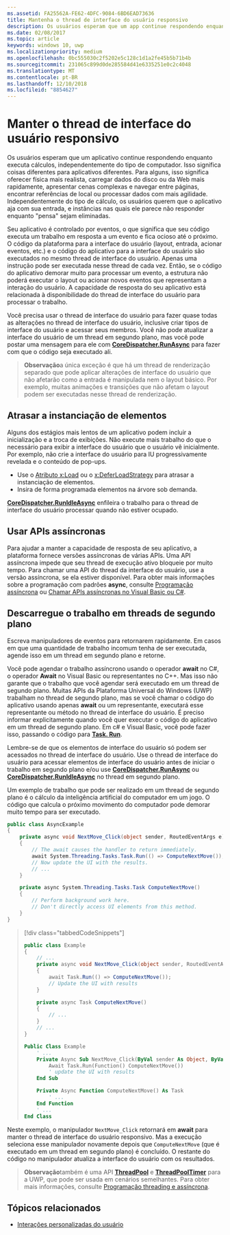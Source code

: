 ```yaml
---
ms.assetid: FA25562A-FE62-4DFC-9084-6BD6EAD73636
title: Mantenha o thread de interface do usuário responsivo
description: Os usuários esperam que um app continue respondendo enquanto executa cálculos, independentemente do tipo de computador.
ms.date: 02/08/2017
ms.topic: article
keywords: windows 10, uwp
ms.localizationpriority: medium
ms.openlocfilehash: 0bc555030c2f5202e5c128c1d1a2fe45b5b71b4b
ms.sourcegitcommit: 231065c899d0de285584d41e6335251e0c2c4048
ms.translationtype: MT
ms.contentlocale: pt-BR
ms.lasthandoff: 12/10/2018
ms.locfileid: "8854627"
---
```

# <a name="keep-the-ui-thread-responsive"></a>Manter o thread de interface do usuário responsivo


Os usuários esperam que um aplicativo continue respondendo enquanto executa cálculos, independentemente do tipo de computador. Isso significa coisas diferentes para aplicativos diferentes. Para alguns, isso significa oferecer física mais realista, carregar dados do disco ou da Web mais rapidamente, apresentar cenas complexas e navegar entre páginas, encontrar referências de local ou processar dados com mais agilidade. Independentemente do tipo de cálculo, os usuários querem que o aplicativo aja com sua entrada, e instâncias nas quais ele parece não responder enquanto "pensa" sejam eliminadas.

Seu aplicativo é controlado por eventos, o que significa que seu código executa um trabalho em resposta a um evento e fica ocioso até o próximo. O código da plataforma para a interface do usuário (layout, entrada, acionar eventos, etc.) e o código do aplicativo para a interface do usuário são executados no mesmo thread de interface do usuário. Apenas uma instrução pode ser executada nesse thread de cada vez. Então, se o código do aplicativo demorar muito para processar um evento, a estrutura não poderá executar o layout ou acionar novos eventos que representam a interação do usuário. A capacidade de resposta do seu aplicativo está relacionada à disponibilidade do thread de interface do usuário para processar o trabalho.

Você precisa usar o thread de interface do usuário para fazer quase todas as alterações no thread de interface do usuário, inclusive criar tipos de interface do usuário e acessar seus membros. Você não pode atualizar a interface do usuário de um thread em segundo plano, mas você pode postar uma mensagem para ele com [**CoreDispatcher.RunAsync**](https://msdn.microsoft.com/library/windows/apps/Hh750317) para fazer com que o código seja executado ali.

> **Observação**a única exceção é que há um thread de renderização separado que pode aplicar alterações de interface do usuário que não afetarão como a entrada é manipulada nem o layout básico. Por exemplo, muitas animações e transições que não afetam o layout podem ser executadas nesse thread de renderização.

## <a name="delay-element-instantiation"></a>Atrasar a instanciação de elementos

Alguns dos estágios mais lentos de um aplicativo podem incluir a inicialização e a troca de exibições. Não execute mais trabalho do que o necessário para exibir a interface do usuário que o usuário vê inicialmente. Por exemplo, não crie a interface do usuário para IU progressivamente revelada e o conteúdo de pop-ups.

-   Use o [Atributo x:Load](../xaml-platform/x-load-attribute.md) ou o [x:DeferLoadStrategy](https://msdn.microsoft.com/library/windows/apps/Mt204785) para atrasar a instanciação de elementos.
-   Insira de forma programada elementos na árvore sob demanda.

[**CoreDispatcher.RunIdleAsync**](https://msdn.microsoft.com/library/windows/apps/Hh967918) enfileira o trabalho para o thread de interface do usuário processar quando não estiver ocupado.

## <a name="use-asynchronous-apis"></a>Usar APIs assíncronas

Para ajudar a manter a capacidade de resposta de seu aplicativo, a plataforma fornece versões assíncronas de várias APIs. Uma API assíncrona impede que seu thread de execução ativo bloqueie por muito tempo. Para chamar uma API do thread da interface do usuário, use a versão assíncrona, se ela estiver disponível. Para obter mais informações sobre a programação com padrões **async**, consulte [Programação assíncrona](https://msdn.microsoft.com/library/windows/apps/Mt187335) ou [Chamar APIs assíncronas no Visual Basic ou C#](https://msdn.microsoft.com/library/windows/apps/Mt187337).

## <a name="offload-work-to-background-threads"></a>Descarregue o trabalho em threads de segundo plano

Escreva manipuladores de eventos para retornarem rapidamente. Em casos em que uma quantidade de trabalho incomum tenha de ser executada, agende isso em um thread em segundo plano e retorne.

Você pode agendar o trabalho assíncrono usando o operador **await** no C#, o operador **Await** no Visual Basic ou representantes no C++. Mas isso não garante que o trabalho que você agendar será executado em um thread de segundo plano. Muitas APIs da Plataforma Universal do Windows (UWP) trabalham no thread de segundo plano, mas se você chamar o código do aplicativo usando apenas **await** ou um representante, executará esse representante ou método no thread de interface do usuário. É preciso informar explicitamente quando você quer executar o código do aplicativo em um thread de segundo plano. Em c# e Visual Basic, você pode fazer isso, passando o código para [**Task. Run**](https://msdn.microsoft.com/library/windows/apps/xaml/system.threading.tasks.task.run.aspx).

Lembre-se de que os elementos de interface do usuário só podem ser acessados no thread de interface do usuário. Use o thread de interface do usuário para acessar elementos de interface do usuário antes de iniciar o trabalho em segundo plano e/ou use [**CoreDispatcher.RunAsync**](https://msdn.microsoft.com/library/windows/apps/Hh750317) ou [**CoreDispatcher.RunIdleAsync**](https://msdn.microsoft.com/library/windows/apps/Hh967918) no thread em segundo plano.

Um exemplo de trabalho que pode ser realizado em um thread de segundo plano é o cálculo da inteligência artificial do computador em um jogo. O código que calcula o próximo movimento do computador pode demorar muito tempo para ser executado.

```csharp
public class AsyncExample
{
    private async void NextMove_Click(object sender, RoutedEventArgs e)
    {
        // The await causes the handler to return immediately.
        await System.Threading.Tasks.Task.Run(() => ComputeNextMove());
        // Now update the UI with the results.
        // ...
    }

    private async System.Threading.Tasks.Task ComputeNextMove()
    {
        // Perform background work here.
        // Don't directly access UI elements from this method.
    }
}
```

> [!div class="tabbedCodeSnippets"]
> ```csharp
> public class Example
> {
>     // ...
>     private async void NextMove_Click(object sender, RoutedEventArgs e)
>     {
>         await Task.Run(() => ComputeNextMove());
>         // Update the UI with results
>     }
> 
>     private async Task ComputeNextMove()
>     {
>         // ...
>     }
>     // ...
> }
> ```
> ```vb
> Public Class Example
>     ' ...
>     Private Async Sub NextMove_Click(ByVal sender As Object, ByVal e As RoutedEventArgs)
>         Await Task.Run(Function() ComputeNextMove())
>         ' update the UI with results
>     End Sub
> 
>     Private Async Function ComputeNextMove() As Task
>         ' ...
>     End Function
>     ' ...
> End Class
> ```

Neste exemplo, o manipulador `NextMove_Click` retornará em **await** para manter o thread de interface do usuário responsivo. Mas a execução seleciona esse manipulador novamente depois que `ComputeNextMove` (que é executado em um thread em segundo plano) é concluído. O restante do código no manipulador atualiza a interface do usuário com os resultados.

> **Observação**também é uma API [**ThreadPool**](https://msdn.microsoft.com/library/windows/apps/BR229621) e [**ThreadPoolTimer**](https://msdn.microsoft.com/library/windows/apps/windows.system.threading.threadpooltimer.aspx) para a UWP, que pode ser usada em cenários semelhantes. Para obter mais informações, consulte [Programação threading e assíncrona](https://msdn.microsoft.com/library/windows/apps/Mt187340).

## <a name="related-topics"></a>Tópicos relacionados

* [Interações personalizadas do usuário](https://msdn.microsoft.com/library/windows/apps/Mt185599)
